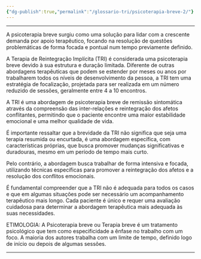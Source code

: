 ```yaml
---
{"dg-publish":true,"permalink":"/glossario-tri/psicoterapia-breve-2/"}
---
```


---

A psicoterapia breve surgiu como uma solução para lidar com a crescente demanda por apoio terapêutico, focando na resolução de questões problemáticas de forma focada e pontual num tempo previamente definido.

A Terapia de Reintegração Implícita (TRI) é considerada uma psicoterapia breve devido à sua estrutura e duração limitada. Diferente de outras abordagens terapêuticas que podem se estender por meses ou anos por trabalharem todos os níveis de desenvolvimento da pessoa, a TRI tem uma estratégia de focalização, projetada para ser realizada em um número reduzido de sessões, geralmente entre 4 a 10 encontros.

A TRI é uma abordagem de psicoterapia breve de remissão sintomática através da compreensão das inter-relações e reintegração dos afetos conflitantes, permitindo que o paciente encontre uma maior estabilidade emocional e uma melhor qualidade de vida.

É importante ressaltar que a brevidade da TRI não significa que seja uma terapia resumida ou encurtada, é uma abordagem específica, com características próprias, que busca promover mudanças significativas e duradouras, mesmo em um período de tempo mais curto.

Pelo contrário, a abordagem busca trabalhar de forma intensiva e focada, utilizando técnicas específicas para promover a reintegração dos afetos e a resolução dos conflitos emocionais.

É fundamental compreender que a TRI não é adequada para todos os casos e que em algumas situações pode ser necessário um acompanhamento terapêutico mais longo. Cada paciente é único e requer uma avaliação cuidadosa para determinar a abordagem terapêutica mais adequada às suas necessidades.

ETIMOLOGIA:
A Psicoterapia breve ou Terapia breve é um tratamento psicológico que tem como especificidade a ênfase no trabalho com um foco. A maioria dos autores trabalha com um limite de tempo, definido logo de início ou depois de algumas sessões.


----



